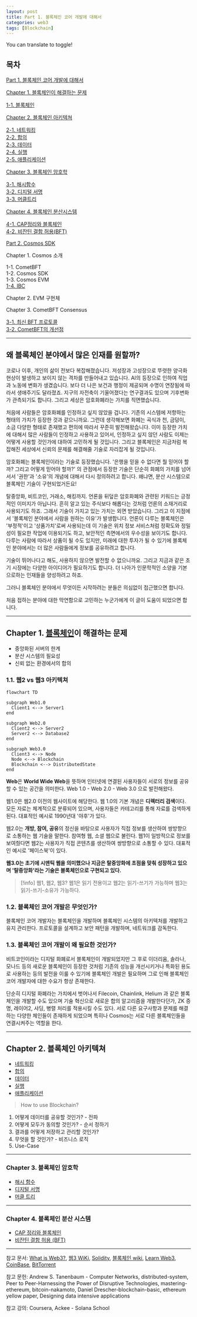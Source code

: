 ```yaml
---
layout: post
title: Part 1. 블록체인 코어 개발에 대해서 
categories: web3
tags: [Blockchain]
---
```

You can translate to toggle!

## 목차

[Part 1. 블록체인 코어 개발에 대해서](https://devjzen.github.io/web3/2025/07/19/%EB%B8%94%EB%A1%9D%EC%B2%B4%EC%9D%B8-%EC%BD%94%EC%96%B4-%EA%B0%9C%EB%B0%9C.html)

  [Chapter 1. 블록체인이 해결하는 문제](http://127.0.0.1:4000/web3/2025/07/19/%EB%B8%94%EB%A1%9D%EC%B2%B4%EC%9D%B8-%EC%BD%94%EC%96%B4-%EA%B0%9C%EB%B0%9C.html#h-chapter-1-%EB%B8%94%EB%A1%9D%EC%B2%B4%EC%9D%B8%EC%9D%B4-%ED%95%B4%EA%B2%B0%ED%95%98%EB%8A%94-%EB%AC%B8%EC%A0%9C)

  [1-1. 블록체인](https://devjzen.github.io/web3/2025/07/19/%EB%B8%94%EB%A1%9D%EC%B2%B4%EC%9D%B8.html)

  [Chapter 2. 블록체인 아키텍쳐](https://devjzen.github.io/web3/2025/07/19/%EB%B8%94%EB%A1%9D%EC%B2%B4%EC%9D%B8-%EC%BD%94%EC%96%B4-%EA%B0%9C%EB%B0%9C.html#h-chapter-2-%EB%B8%94%EB%A1%9D%EC%B2%B4%EC%9D%B8-%EC%95%84%ED%82%A4%ED%85%8D%EC%B3%90)

  [2-1. 네트워킹](https://devjzen.github.io/web3/2025/07/21/%EB%84%A4%ED%8A%B8%EC%9B%8C%ED%82%B9.html)  
  [2-2. 합의](https://devjzen.github.io/web3/2025/07/28/2-%ED%95%A9%EC%9D%98.html)  
  [2-3. 데이터](https://devjzen.github.io/web3/2025/07/29/2-%EB%8D%B0%EC%9D%B4%ED%84%B0.html)  
  [2-4. 실행](https://devjzen.github.io/web3/2025/07/29/2-%EC%8B%A4%ED%96%89.html)  
  [2-5. 애플리케이션](https://devjzen.github.io/web3/2025/07/29/2-%EC%95%A0%ED%94%8C%EB%A6%AC%EC%BC%80%EC%9D%B4%EC%85%98.html)

  [Chapter 3. 블록체인 암호학](https://devjzen.github.io/web3/2025/07/19/%EB%B8%94%EB%A1%9D%EC%B2%B4%EC%9D%B8-%EC%BD%94%EC%96%B4-%EA%B0%9C%EB%B0%9C.html#h-chapter-3-%EB%B8%94%EB%A1%9D%EC%B2%B4%EC%9D%B8-%EC%95%94%ED%98%B8%ED%95%99)

  [3-1. 해시함수](https://devjzen.github.io/web3/2025/07/29/3-%ED%95%B4%EC%8B%9C%ED%95%A8%EC%88%98.html)  
  [3-2. 디지털 서명](https://devjzen.github.io/web3/2025/07/30/%EB%94%94%EC%A7%80%ED%84%B8-%EC%84%9C%EB%AA%85.html)  
  [3-3. 머클트리](https://devjzen.github.io/web3/2025/07/29/3-%EB%A8%B8%ED%81%B4%ED%8A%B8%EB%A6%AC.html)  

  [Chapter 4. 블록체인 분산시스템](https://devjzen.github.io/web3/2025/07/19/%EB%B8%94%EB%A1%9D%EC%B2%B4%EC%9D%B8-%EC%BD%94%EC%96%B4-%EA%B0%9C%EB%B0%9C.html#h-chapter-4-%EB%B8%94%EB%A1%9D%EC%B2%B4%EC%9D%B8-%EB%B6%84%EC%82%B0-%EC%8B%9C%EC%8A%A4%ED%85%9C)

  [4-1. CAP정리와 블록체인](https://devjzen.github.io/web3/2025/07/29/4-CAP%EC%A0%95%EB%A6%AC%EC%99%80-%EB%B8%94%EB%A1%9D%EC%B2%B4%EC%9D%B8.html)  
  [4-2. 비잔틴 결함 허용(BFT)](https://devjzen.github.io/web3/2025/07/29/4-%EB%B9%84%EC%9E%94%ED%8B%B4-%EA%B2%B0%ED%95%A8-%ED%97%88%EC%9A%A9.html)

[Part 2. Cosmos SDK](https://devjzen.github.io/web3/2025/07/29/5-Cosmos-SDK.html)

  Chapter 1. Cosmos 소개  
   
  1-1. CometBFT  
  1-2. Cosmos SDK   
  1-3. Cosmos EVM  
  [1-4. IBC](https://devjzen.github.io/web3/2025/07/31/IBC.html)

  Chapter 2. EVM 구현체

  Chapter 3. CometBFT Consensus

  [3-1. 최신 BFT 프로토콜](https://devjzen.github.io/web3/2025/07/31/%EC%B5%9C%EC%8B%A0-BFT-%ED%94%84%EB%A1%9C%ED%86%A0%EC%BD%9C.html)  
  [3-2. CometBFT의 개선점]()

---

## 왜 블록체인 분야에서 많은 인재를 원할까?

코로나 이후, 개인의 삶이 전보다 복잡해졌습니다. 저성장과 고성장으로 뚜렷한 양극화 현상이 발생하고 보이지 않는 격차를 만들어내고 있습니다. AI의 등장으로 인하여 직업과 노동에 변화가 생겼습니다. 보다 더 나은 보건과 행정이 제공되며 수명이 연장됨에 따라서 생애주기도 달라졌죠. 지구의 자전축이 기울어졌다는 연구결과도 있으며 기후변화가 관측되기도 합니다. 그리고 세상은 암호화폐라는 가치를 직면했습니다.

처음에 사람들은 암호화폐를 인정하고 싶지 않았을 겁니다. 기존의 시스템에 저항하는 형태의 가치가 등장한 것과 같으니까요. 그런데 생각해보면 화폐는 곡식과 천, 금덩이, 소금 다양한 형태로 존재했고 편의에 따라서 꾸준히 발전해왔습니다. 이미 등장한 가치에 대해서 많은 사람들이 인정하고 사용하고 있어서, 인정하고 싶지 않던 사람도 이제는 어떻게 사용할 것인가에 대하여 고민하게 될 것입니다. 그리고 블록체인은 지금처럼 복잡해진 세상에서 신뢰의 문제를 해결해줄 기술로 자리잡게 될 것입니다.

암호화폐는 블록체인이라는 기술로 등장했습니다. '은행을 믿을 수 없다면 뭘 믿어야 할까? 그리고 어떻게 믿어야 할까?' 의 관점에서 등장한 기술은 단순히 화폐의 가치를 넘어서서 '권한'과 '소유'의 개념에 대해서 다시 정의하려고 합니다. 왜냐면, 분산 시스템으로 블록체인 기술이 구현되었거든요!

탈중앙화, 비트코인, 거래소, 해킹까지. 언론을 뒤덮은 암호화폐와 관련된 키워드는 긍정적인 이미지가 아닙니다. 흔히 알고 있는 주식보다 해롭다는 것처럼 언론의 소재거리로 사용되기도 하죠. 그래서 기술이 가지고 있는 가치는 외면 받았습니다. 그리고 이 지점에서 '블록체인 분야에서 사람을 원하는 이유'가 발생합니다. 언론이 다루는 블록체인은 '부정적'이고 '상품가치'로써 사용되는데 이 기술은 위치 정보 서비스처럼 정확도와 정밀성이 필요한 작업에 이용되기도 하고, 보안적인 측면에서의 우수성을 보이기도 합니다. 다루는 사람에 따라서 상품이 될 수도 있지만, 미래에 대한 투자가 될 수 있기에 블록체인 분야에서는 더 많은 사람들에게 정보를 공유하려고 합니다.

기술이 뛰어나다고 해도, 사용하지 않으면 발전할 수 없으니까요. 그리고 지금과 같은 초기 시장에는 다양한 아이디어가 필요하기도 합니다. 더 나아가 인문학적인 소양을 기본으로하는 인재들을 양성하려고 하죠.

그러니 블록체인 분야에서 무엇이든 시작하려는 분들은 의심없이 접근했으면 합니다.

처음 접하는 분야에 대한 막연함으로 고민하는 누군가에게 이 글이 도움이 되었으면 합니다.

---

## Chapter 1. [블록체인](https://devjzen.github.io/web3/2025/07/19/%EB%B8%94%EB%A1%9D%EC%B2%B4%EC%9D%B8.html)이 해결하는 문제

- 중앙화된 서버의 한계
- 분산 시스템의 필요성
- 신뢰 없는 환경에서의 합의

### 1.1. 웹2 vs 웹3 아키텍쳐

```mermaid
flowchart TD

subgraph Web1.0
  Client1 <--> Server1
end

subgraph Web2.0
  Client2 <--> Server2
  Server2 <--> Database2
end

subgraph Web3.0
  Client3 <--> Node
  Node <--> Blockchain
  Blockchain <--> DistributedState
end
```

**Web**은 **World Wide Web**을 뜻하며 인터넷에 연결된 사용자들이 서로의 정보를 공유할 수 있는 공간을 의미한다. Web 1.0 - Web 2.0 - Web 3.0 으로 발전해왔다.

웹1.0은 웹2.0 이전의 웹사이트에 해당한다. 웹 1.0의 기본 개념은 **디렉터리 검색**이다. 모든 자료는 체계적으로 분류되어 있으며, 사용자들은 카테고리를 통해 자료를 검색하게 된다. 대표적인 예시로 1990년대 '야후'가 있다.

웹2.0는 **개방, 참여, 공유**의 정신을 바탕으로 사용자가 직접 정보를 생산하여 쌍방향으로 소통하는 웹 기술을 말한다. 참여형 웹, 소셜 웹으로 불린다. 웹1이 일방적으로 정보를 보여줬다면 웹2는 사용자가 직접 콘텐츠를 생산하여 쌍방향으로 소통할 수 있다. 대표적인 예시로 '페이스북'이 있다.

**웹3.0는 초기에 시맨틱 웹을 의미했으나 지금은 탈중앙화에 초점을 맞춰 성장하고 있으며 '탈중앙화'라는 기술은 블록체인으로 구현되고 있다.**

> [!info] 웹1, 웹2, 웹3?
> 웹1은 읽기 전용이고
> 웹2는 읽기-쓰기가 가능하며
> 웹3는 읽기-쓰기-소유가 가능하다.

### 1.2. 블록체인 코어 개발은 무엇인가?

블록체인 코어 개발자는 블록체인을 개발하며 블록체인 시스템의 아키텍처를 개발하고 유지 관리한다. 프로토콜을 설계하고 보안 패턴을 개발하며, 네트워크를 감독한다.

### 1.3. 블록체인 코어 개발이 왜 필요한 것인가?

비트코인이라는 디지털 화폐로서 블록체인이 개발되었지만 그 후로 이더리움, 솔라나, 모나드 등의 새로운 블록체인이 등장한 것처럼 기존의 성능을 개선시키거나 특화된 용도로 사용하는 등의 발전을 이룰 수 있기에 블록체인 개발은 필요하며 그로 인해 블록체인 코어 개발자에 대한 수요가 항상 존재한다.

단순히 디지털 화폐라는 가치에서 벗어나서 Filecoin, Chainlink, Helium 과 같은 블록체인을 개발할 수도 있으며 기술 혁신으로 새로운 합의 알고리즘을 개발한다던가, ZK 증명, 레이어2, 샤딩, 병렬 처리를 적용시킬 수도 있다. 서로 다른 요구사항과 문제를 해결하는 다양한 체인들이 존재하게 되었으며 특히나 Cosmos는 서로 다른 블록체인들을 연결시켜주는 역할을 한다.

---

## Chapter 2. 블록체인 아키텍쳐

- [네트워킹](https://devjzen.github.io/web3/2025/07/21/%EB%84%A4%ED%8A%B8%EC%9B%8C%ED%82%B9.html)
- [합의](https://devjzen.github.io/web3/2025/07/28/2-%ED%95%A9%EC%9D%98.html)
- [데이터](https://devjzen.github.io/web3/2025/07/29/2-%EB%8D%B0%EC%9D%B4%ED%84%B0.html)
- [실행](https://devjzen.github.io/web3/2025/07/29/2-%EC%8B%A4%ED%96%89.html)
- [애플리케이션](https://devjzen.github.io/web3/2025/07/29/2-%EC%95%A0%ED%94%8C%EB%A6%AC%EC%BC%80%EC%9D%B4%EC%85%98.html)

> How to use Blockchain?

1. 어떻게 데이터를 공유할 것인가? - 전파
2. 어떻게 모두가 동의할 것인가? - 순서 정하기
3. 결과를 어떻게 저장하고 관리할 것인가?
4. 무엇을 할 것인가? - 비즈니스 로직
5. Use-Case

---

### Chapter 3. 블록체인 암호학

- [해시 함수](https://devjzen.github.io/web3/2025/07/29/3-%ED%95%B4%EC%8B%9C%ED%95%A8%EC%88%98.html)
- [디지털 서명](https://devjzen.github.io/web3/2025/07/30/%EB%94%94%EC%A7%80%ED%84%B8-%EC%84%9C%EB%AA%85.html)
- [머클 트리](https://devjzen.github.io/web3/2025/07/29/3-%EB%A8%B8%ED%81%B4%ED%8A%B8%EB%A6%AC.html)

---

### Chapter 4. 블록체인 분산 시스템

- [CAP 정리와 블록체인](https://devjzen.github.io/web3/2025/07/29/4-CAP%EC%A0%95%EB%A6%AC%EC%99%80-%EB%B8%94%EB%A1%9D%EC%B2%B4%EC%9D%B8.html)
- [비잔틴 결함 허용 (BFT)](https://devjzen.github.io/web3/2025/07/29/4-%EB%B9%84%EC%9E%94%ED%8B%B4-%EA%B2%B0%ED%95%A8-%ED%97%88%EC%9A%A9.html)

---

참고 문서: [What is Web3?](https://ethereum.org/ko/web3/), [웹3 WiKi](https://ko.wikipedia.org/wiki/%EC%9B%B93), [Solidity](https://docs.soliditylang.org/en/v0.8.12/introduction-to-smart-contracts.html), [블록체인 wiki](https://ko.wikipedia.org/wiki/%EB%B8%94%EB%A1%9D%EC%B2%B4%EC%9D%B8), [Learn Web3](https://learn.metamask.io/ko/overview), [CoinBase](https://www.coinbase.com/learn/crypto-glossary/what-are-layer-3-blockchains-and-what-is-the-difference-with-layer-2-blockchains), [BitTorrent](https://github.com/bittorrent)

참고 문헌: Andrew S. Tanenbaum - Computer Networks, distributed-system, Peer to Peer-Harnessing the Power of Disruptive Technologies, mastering-ethereum, bitcoin-nakamoto, Daniel Drescher-blockchain-basic, ethereum yellow paper, Designing data intensive applications

참고 강의: Coursera, Ackee - Solana School
